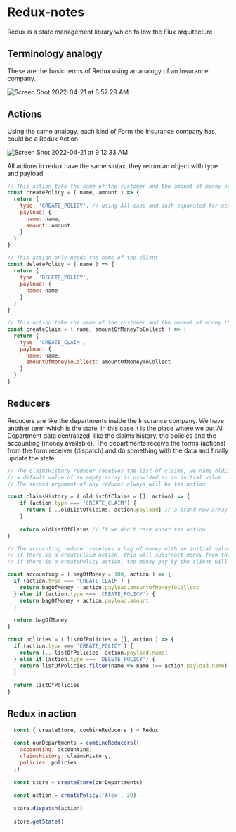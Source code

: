 # Redux-notes
Redux is a state management library which follow the Flux arquitecture

## Terminology analogy
These are the basic terms of Redux using an analogy of an Insurance company.

![Screen Shot 2022-04-21 at 8 57 29 AM](https://user-images.githubusercontent.com/102980768/164486580-6ba10095-87f7-435c-b645-4d63e5537249.png)

## Actions
Using the same analogy, each kind of Form the Insurance company has, could be a Redux Action

![Screen Shot 2022-04-21 at 9 12 33 AM](https://user-images.githubusercontent.com/102980768/164489686-4c83c0e0-0d25-4eba-8358-e816969e273d.png)

All actions in redux have the same sintax, they return an object with type and payload

```Javascript
// This action take the name of the customer and the amount of money he pays for the policy
const createPolicy = ( name, amount ) => {
  return {
    type: 'CREATE_POLICY', // using All caps and dash separated for action types is a convention
    payload: {
      name: name,
      amount: amount
    }
  }
}

// This action only needs the name of the client
const deletePolicy = ( name ) => {
  return {
    type: 'DELETE_POLICY',
    payload: {
      name: name
    }
  }
}

// This action take the name of the customer and the amount of money the Insurance pays to the client
const createClaim = ( name, amountOfMoneyToCollect ) => {
  return {
    type: 'CREATE_CLAIM',
    payload: {
      name: name,
      amountOfMoneyToCollect: amountOfMoneyToCollect
    }
  }
}
```

## Reducers

Reducers are like the departments inside the Insurance company. We have another term which is the state, in this case it is the place where we put All Department data centralized, like the claims history, the policies and the accounting (money available). The departments receive the forms (actions) from the form receiver (dispatch) and do something with the data and finally update the state.

```javascript
// The claimsHistory reducer receives the list of claims, we name oldListOfClaims because it will be updated
// a default value of an empty array is provided as an initial value
// The second argument of any reducer always will be the action

const claimsHistory = ( oldListOfClaims = [], action) => {
    if (action.type === 'CREATE_CLAIM') {
      return [...oldListOfClaims, action.payload] // a brand new array will be created with the new values
    }
    
    return oldListOfClaims // If we don't care about the action
}

// The accounting reducer receives a bag of money with an initial value of 100 and the action
// if there is a createClaim action, this will substract money from the bag to pay the client
// if there is a createPolicy action, the money pay by the client will be added to the bag

const accounting = ( bagOfMoney = 100, action ) => {
  if (action.type === 'CREATE_CLAIM') {
    return bagOfMoney - action.payload.amountOfMoneyToCollect
  } else if (action.type === 'CREATE_POLICY') {
    return bagOfMoney + action.payload.amount
  }
  
  return bagOfMoney
}

const policies = ( listOfPolicies = [], action ) => {
  if (action.type === 'CREATE_POLICY') {
    return [...listOfPolicies, action.payload.name]
  } else if (action.type === 'DELETE_POLICY') {
    return listOfPolicies.filter(name => name !== action.payload.name) // this will return a new array without the item with the name we wat to delete
  }
  
  return listOfPolicies
}
```

## Redux in action

```javascript
  const { createStore, combineReducers } = Redux
  
  const ourDepartments = combineReducers({
    accounting: accounting,
    claimsHistory: claimsHistory,
    policies: policies
  })
  
  const store = createStore(ourDepartments)
  
  const action = createPolicy('Alex', 20)
  
  store.dispatch(action)
  
  store.getState()
```
